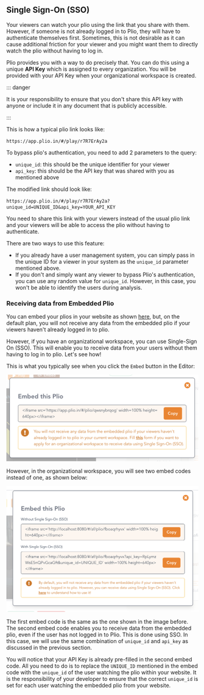 ## Single Sign-On (SSO)

Your viewers can watch your plio using the link that you share with them. However, if someone is not already logged in to Plio, they will have to authenticate themselves first. Sometimes, this is not desirable as it can cause additional friction for your viewer and you might want them to directly watch the plio without having to log in.

Plio provides you with a way to do precisely that. You can do this using a unique **API Key** which is assigned to every organization. You will be provided with your API Key when your organizational workspace is created. 

::: danger

It is your responsibility to ensure that you don't share this API key with anyone or include it in any document that is publicly accessible.

:::

This is how a typical plio link looks like: 

```:no-line-numbers
https://app.plio.in/#/play/r7R7ErAy2a
```

To bypass plio's authentication, you need to add 2 parameters to the query:
- `unique_id`: this should be the unique identifier for your viewer
- `api_key`: this should be the API key that was shared with you as mentioned above

The modified link should look like:

```:no-line-numbers
https://app.plio.in/#/play/r7R7ErAy2a?unique_id=UNIQUE_ID&api_key=YOUR_API_KEY
```

You need to share this link with your viewers instead of the usual plio link and your viewers will be able to access the plio without having to authenticate.

There are two ways to use this feature:
- If you already have a user management system, you can simply pass in the unique ID for a viewer in your system as the `unique_id` parameter mentioned above.
- If you don't and simply want any viewer to bypass Plio's authentication, you can use any random value for `unique_id`. However, in this case, you won't be able to identify the users during analysis. 

### Receiving data from Embedded Plio

You can embed your plios in your website as shown [here](../getting-started/#embedding-a-plio), but, on the default plan, you will not receive any data from the embedded plio if your viewers haven't already logged in to plio. 

However, if you have an organizational workspace, you can use Single-Sign On (SSO). This will enable you to receive data from your users without them having to log in to plio. Let's see how!

This is what you typically see when you click the `Embed` button in the Editor:

![embed dialog](../getting-started/images/embed_dialog.png)

However, in the organizational workspace, you will see two embed codes instead of one, as shown below:

![embed dialog sso](./images/embed_sso.png)

The first embed code is the same as the one shown in the image before. The second embed code enables you to receive data from the embedded plio, even if the user has not logged in to Plio. This is done using SSO. In this case, we will use the same combination of `unique_id` and `api_key` as discussed in the previous section.

You will notice that your API Key is already pre-filled in the second embed code. All you need to do is to replace the `UNIQUE_ID` mentioned in the embed code with the `unique_id` of the user watching the plio within your website. It is the responsibility of your developer to ensure that the correct `unique_id` is set for each user watching the embedded plio from your website.